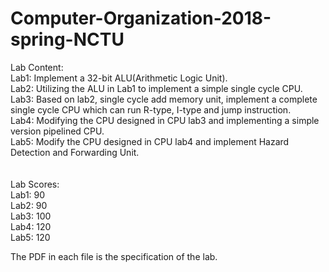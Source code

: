 # Computer-Organization-2018-spring-NCTU

Lab Content:</br>
Lab1: Implement a 32-bit ALU(Arithmetic Logic Unit).</br>
Lab2: Utilizing the ALU in Lab1 to implement a simple single cycle CPU.</br>
Lab3: Based on lab2, single cycle add memory unit, implement a complete single cycle CPU which can run R-type, I-type and jump instruction.</br>
Lab4: Modifying the CPU designed in CPU lab3 and implementing a simple version pipelined CPU.</br>
Lab5: Modify the CPU designed in CPU lab4 and implement Hazard Detection and Forwarding Unit.</br>
</br>
</br>
Lab Scores:</br>
Lab1: 90</br>
Lab2: 90</br>
Lab3: 100</br>
Lab4: 120</br>
Lab5: 120</br>

The PDF in each file is the specification of the lab.
